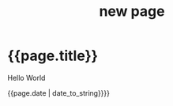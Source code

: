 ﻿---
layout: default
title: new page
---
<h1>{{page.title}}</h1>

<p>Hello World</p>

<p>{{page.date | date_to_string}}}}</p>

